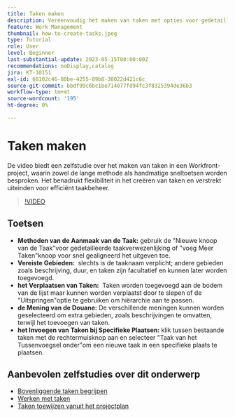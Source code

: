 ```yaml
---
title: Taken maken
description: Vereenvoudig het maken van taken met opties voor gedetailleerde of inline bewerking, flexibele herplaatsing, aangepaste weergaven voor extra velden en specifieke plaatsing, zoals het gebruik van "Taak invoegen onder" in Workfront.
feature: Work Management
thumbnail: how-to-create-tasks.jpeg
type: Tutorial
role: User
level: Beginner
last-substantial-update: 2023-05-15T00:00:00Z
recommendations: noDisplay,catalog
jira: KT-10151
exl-id: 68102c46-80be-4255-89b8-38022d421c6c
source-git-commit: bbdf99c6bc1be714077fd94fc3f8325394de36b3
workflow-type: tm+mt
source-wordcount: '195'
ht-degree: 0%

---
```


# Taken maken

De video biedt een zelfstudie over het maken van taken in een Workfront-project, waarin zowel de lange methode als handmatige sneltoetsen worden besproken. Het benadrukt flexibiliteit in het creëren van taken en verstrekt uiteinden voor efficiënt taakbeheer.


>[!VIDEO](https://video.tv.adobe.com/v/3419372/?quality=12&learn=on&enablevpops=1)

## Toetsen

* **Methoden van de Aanmaak van de Taak:** gebruik de &quot;Nieuwe knoop van de Taak&quot;voor gedetailleerde taakverwezenlijking of &quot;voeg Meer Taken&quot;knoop voor snel gealigneerd het uitgeven toe.
* **Vereiste Gebieden:** &#x200B; slechts is de taaknaam verplicht; andere gebieden zoals beschrijving, duur, en taken zijn facultatief en kunnen later worden toegevoegd. &#x200B;
* **het Verplaatsen van Taken:** &#x200B; Taken worden toegevoegd aan de bodem van de lijst maar kunnen worden verplaatst door te slepen of de &quot;Uitspringen&quot;optie te gebruiken om hiërarchie aan te passen.
* **de Mening van de Douane:** De verschillende meningen kunnen worden geselecteerd om extra gebieden, zoals beschrijvingen te omvatten, terwijl het toevoegen van taken. &#x200B;
* **het Invoegen van Taken bij Specifieke Plaatsen:** &#x200B; klik tussen bestaande taken met de rechtermuisknop aan en selecteer &quot;Taak van het Tussenvoegsel onder&quot;om een nieuwe taak in een specifieke plaats te plaatsen.


## Aanbevolen zelfstudies over dit onderwerp

* [Bovenliggende taken begrijpen](/help/manage-work/tasks/understand-parent-child-tasks.md)
* [Werken met taken](/help/manage-work/tasks/work-with-tasks.md)
* [Taken toewijzen vanuit het projectplan](/help/manage-work/tasks/assign-tasks-from-the-project-plan.md)
